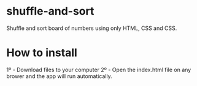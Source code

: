 # shuffle-and-sort
Shuffle and sort board of numbers using only HTML, CSS and CSS.

# How to install

1º - Download files to your computer
2º - Open the index.html file on any brower and the app will run automatically.
